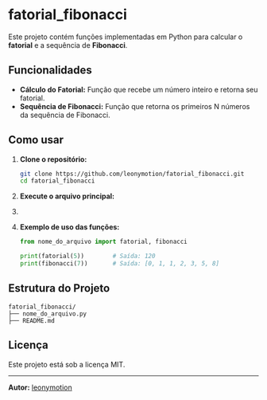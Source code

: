 # fatorial_fibonacci

Este projeto contém funções implementadas em Python para calcular o **fatorial** e a sequência de **Fibonacci**.

## Funcionalidades

- **Cálculo do Fatorial:** Função que recebe um número inteiro e retorna seu fatorial.
- **Sequência de Fibonacci:** Função que retorna os primeiros N números da sequência de Fibonacci.

## Como usar

1. **Clone o repositório:**
   ```bash
   git clone https://github.com/leonymotion/fatorial_fibonacci.git
   cd fatorial_fibonacci
   ```

2. **Execute o arquivo principal:**
3. 

4. **Exemplo de uso das funções:**
   ```python
   from nome_do_arquivo import fatorial, fibonacci

   print(fatorial(5))        # Saída: 120
   print(fibonacci(7))       # Saída: [0, 1, 1, 2, 3, 5, 8]
   ```

## Estrutura do Projeto

```
fatorial_fibonacci/
├── nome_do_arquivo.py
├── README.md
```

## Licença

Este projeto está sob a licença MIT.

---

**Autor:** [leonymotion](https://github.com/leonymotion)
